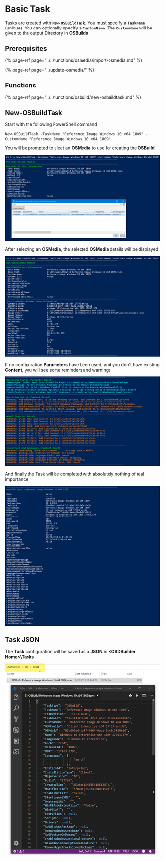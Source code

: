 # Basic Task

Tasks are created with **`New-OSBuildTask`**.  You must specify a **`TaskName`** \(unique\).  You can optionally specify a **`CustomName`**.  The **`CustomName`** will be given to the output Directory in **OSBuilds**

## Prerequisites

{% page-ref page="../../functions/osmedia/import-osmedia.md" %}

{% page-ref page="../update-osmedia/" %}

## Functions

{% page-ref page="../../functions/osbuild/new-osbuildtask.md" %}

## **New-OSBuildTask**

Start with the following PowerShell command

```text
New-OSBuildTask -TaskName "Reference Image Windows 10 x64 1809" -CustomName "Reference Image Windows 10 x64 1809"
```

You will be prompted to elect an **OSMedia** to use for creating the **OSBuild**

![](../../../../.gitbook/assets/image%20%28182%29.png)

After selecting an **OSMedia**, the selected **OSMedia** details will be displayed

![](../../../../.gitbook/assets/image%20%2841%29.png)

If no configuration **Parameters** have been used, and you don't have existing **Content**, you will see some reminders and warnings

![](../../../../.gitbook/assets/image%20%28123%29.png)

And finally the Task will be completed with absolutely nothing of real importance

![](../../../../.gitbook/assets/image%20%28254%29.png)

## Task JSON

The **Task** configuration will be saved as a **JSON** in **&lt;OSDBuilder Home&gt;\Tasks**

![](../../../../.gitbook/assets/image%20%2869%29.png)




